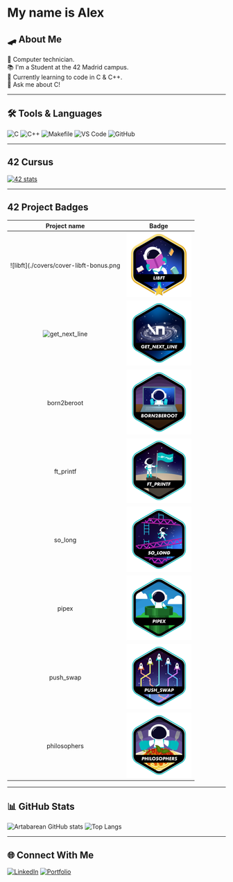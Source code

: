# My name is Alex

## 🛹 About Me
🔧 Computer technician.<br>
📚 I'm a Student at the 42 Madrid campus.  
📖 Currently learning to code in C & C++.  
💬 Ask me about C!  

---

## 🛠️ Tools & Languages
![C](https://img.shields.io/badge/-C-00599C?logo=c&logoColor=white)
![C++](https://img.shields.io/badge/-C++-00599C?logo=c%2B%2B&logoColor=white)
![Makefile](https://img.shields.io/badge/-Makefile-427819?logo=gnu&logoColor=white)
![VS Code](https://img.shields.io/badge/-Visual%20Studio%20Code-0078d7?logo=visual-studio-code&logoColor=white)
![GitHub](https://img.shields.io/badge/-GitHub-181717?logo=github)


---

## 42 Cursus
[![42 stats](https://badge.mediaplus.ma/darkblue/atabarea)](https://profile.intra.42.fr/users/atabarea)

---

## 42 Project Badges
| Project name                                     |                    Badge                     |
| :----------------------------------------------: | :------------------------------------------: |
| ![libft](./covers/cover-libft-bonus.png          |     ![libft](./badges/libftm.png)            | 
| ![get_next_line](./covers/coverget_next_line.png)| ![get_next_line](./badges/get_next_linee.png)|
| born2beroot                                      |   ![born2beroot](./badges/born2beroote.png)  |
| ft_printf                                        |     ![ft_printf](./badges/ft_printfe.png)    |
| so_long                                          |     ![so_long](./badges/so_longe.png)        |
| pipex                                            |      ![pipex](./badges/pipexe.png)           |
| push_swap                                        |     ![push_swap](./badges/push_swape.png)    |
| philosophers                                     |  ![philosophers](./badges/philosopherse.png) |

---

## 📊 GitHub Stats
![Artabarean GitHub stats](https://github-readme-stats.vercel.app/api?username=Artabarean&show_icons=true&theme=dark)
![Top Langs](https://github-readme-stats.vercel.app/api/top-langs/?username=Artabarean&layout=compact&theme=radical)

---

## 🌐 Connect With Me
[![LinkedIn](https://img.shields.io/badge/-LinkedIn-blue?logo=linkedin&logoColor=white)](https://linkedin.com/in/YourProfile)
[![Portfolio](https://img.shields.io/badge/-Portfolio-black?logo=firefox&logoColor=white)](https://yourwebsite.com)
